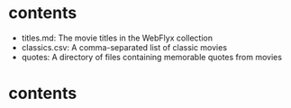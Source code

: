 # contents

* titles.md: The movie titles in the WebFlyx collection
* classics.csv: A comma-separated list of classic movies
* quotes: A directory of files containing memorable quotes from movies
# contents

